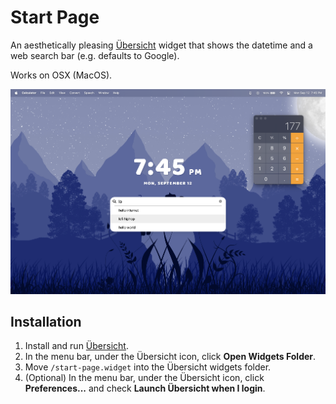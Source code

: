 # Start Page

An aesthetically pleasing [Übersicht](http://tracesof.net/uebersicht/) widget that shows the datetime and a web search bar (e.g. defaults to Google).

Works on OSX (MacOS).

![Screenshot](screenshot.png)

## Installation

1. Install and run [Übersicht](http://tracesof.net/uebersicht/).
2. In the menu bar, under the Übersicht icon, click **Open Widgets Folder**.
3. Move `/start-page.widget` into the Übersicht widgets folder.
4. (Optional) In the menu bar, under the Übersicht icon, click **Preferences...** and check **Launch Übersicht when I login**.
